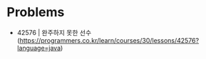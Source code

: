 # Problems

- 42576 | 완주하지 못한 선수 (https://programmers.co.kr/learn/courses/30/lessons/42576?language=java)